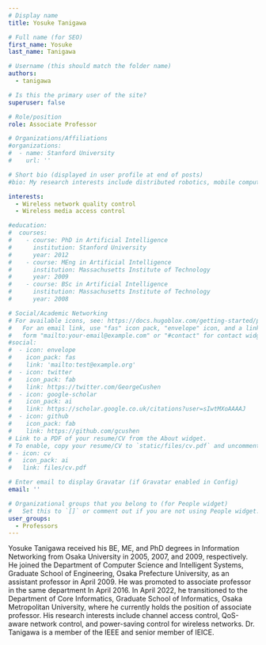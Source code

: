 ```yaml
---
# Display name
title: Yosuke Tanigawa

# Full name (for SEO)
first_name: Yosuke
last_name: Tanigawa

# Username (this should match the folder name)
authors:
  - tanigawa

# Is this the primary user of the site?
superuser: false

# Role/position
role: Associate Professor

# Organizations/Affiliations
#organizations:
#  - name: Stanford University
#    url: ''

# Short bio (displayed in user profile at end of posts)
#bio: My research interests include distributed robotics, mobile computing and programmable matter.

interests:
  - Wireless network quality control
  - Wireless media access control

#education:
#  courses:
#    - course: PhD in Artificial Intelligence
#      institution: Stanford University
#      year: 2012
#    - course: MEng in Artificial Intelligence
#      institution: Massachusetts Institute of Technology
#      year: 2009
#    - course: BSc in Artificial Intelligence
#      institution: Massachusetts Institute of Technology
#      year: 2008

# Social/Academic Networking
# For available icons, see: https://docs.hugoblox.com/getting-started/page-builder/#icons
#   For an email link, use "fas" icon pack, "envelope" icon, and a link in the
#   form "mailto:your-email@example.com" or "#contact" for contact widget.
#social:
#  - icon: envelope
#    icon_pack: fas
#    link: 'mailto:test@example.org'
#  - icon: twitter
#    icon_pack: fab
#    link: https://twitter.com/GeorgeCushen
#  - icon: google-scholar
#    icon_pack: ai
#    link: https://scholar.google.co.uk/citations?user=sIwtMXoAAAAJ
#  - icon: github
#    icon_pack: fab
#    link: https://github.com/gcushen
# Link to a PDF of your resume/CV from the About widget.
# To enable, copy your resume/CV to `static/files/cv.pdf` and uncomment the lines below.
# - icon: cv
#   icon_pack: ai
#   link: files/cv.pdf

# Enter email to display Gravatar (if Gravatar enabled in Config)
email: ''

# Organizational groups that you belong to (for People widget)
#   Set this to `[]` or comment out if you are not using People widget.
user_groups:
  - Professors
---
```


Yosuke Tanigawa received his BE, ME, and PhD degrees in Information Networking from Osaka University in 2005, 2007, and 2009, respectively. He joined the Department of Computer Science and Intelligent Systems, Graduate School of Engineering, Osaka Prefecture University, as an assistant professor in April 2009. He was promoted to associate professor in the same department In April 2016. In April 2022, he transitioned to the Department of Core Informatics, Graduate School of Informatics, Osaka Metropolitan University, where he currently holds the position of associate professor. His research interests include channel access control, QoS-aware network control, and power-saving control for wireless networks. Dr. Tanigawa is a member of the IEEE and senior member of IEICE.

